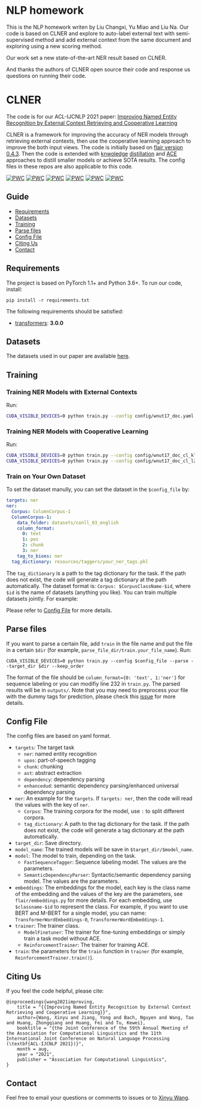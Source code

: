# NLP homework

This is the NLP homework writen by Liu Changxi, Yu Miao and Liu Na. Our code is based on CLNER and explore to auto-label external text with semi-supervised method and add external context from the same document and exploring using a new scoring method.

Our work set a new state-of-the-art NER result based on CLNER.

And thanks the authors of CLNER open source their code and response us questions on running their code.

# CLNER

The code is for our ACL-IJCNLP 2021 paper: [Improving Named Entity Recognition by External Context Retrieving and Cooperative Learning](https://arxiv.org/abs/2105.03654)

CLNER is a framework for improving the accuracy of NER models through retrieving external contexts, then use the cooperative learning approach to improve the both input views. The code is initially based on [flair version 0.4.3](https://github.com/flairNLP/flair). Then the code is extended with [knwoledge](https://github.com/Alibaba-NLP/MultilangStructureKD) [distillation](https://github.com/Alibaba-NLP/StructuralKD) and [ACE](https://github.com/Alibaba-NLP/ACE) approaches to distill smaller models or achieve SOTA results. The config files in these repos are also applicable to this code.


[![PWC](https://img.shields.io/endpoint.svg?url=https://paperswithcode.com/badge/improving-named-entity-recognition-by/named-entity-recognition-on-wnut-2016)](https://paperswithcode.com/sota/named-entity-recognition-on-wnut-2016?p=improving-named-entity-recognition-by)
[![PWC](https://img.shields.io/endpoint.svg?url=https://paperswithcode.com/badge/improving-named-entity-recognition-by/named-entity-recognition-on-wnut-2017)](https://paperswithcode.com/sota/named-entity-recognition-on-wnut-2017?p=improving-named-entity-recognition-by)
[![PWC](https://img.shields.io/endpoint.svg?url=https://paperswithcode.com/badge/improving-named-entity-recognition-by/named-entity-recognition-ner-on-bc5cdr)](https://paperswithcode.com/sota/named-entity-recognition-ner-on-bc5cdr?p=improving-named-entity-recognition-by)
[![PWC](https://img.shields.io/endpoint.svg?url=https://paperswithcode.com/badge/improving-named-entity-recognition-by/named-entity-recognition-ner-on-ncbi-disease)](https://paperswithcode.com/sota/named-entity-recognition-ner-on-ncbi-disease?p=improving-named-entity-recognition-by)
[![PWC](https://img.shields.io/endpoint.svg?url=https://paperswithcode.com/badge/improving-named-entity-recognition-by/named-entity-recognition-on-conll)](https://paperswithcode.com/sota/named-entity-recognition-on-conll?p=improving-named-entity-recognition-by)
[![PWC](https://img.shields.io/endpoint.svg?url=https://paperswithcode.com/badge/improving-named-entity-recognition-by/named-entity-recognition-ner-on-conll-2003)](https://paperswithcode.com/sota/named-entity-recognition-ner-on-conll-2003?p=improving-named-entity-recognition-by)  


## Guide

- [Requirements](#requirements)
- [Datasets](#datasets)
- [Training](#training)
- [Parse files](#parse-files)
- [Config File](#Config-File)
- [Citing Us](#Citing-Us)
- [Contact](#contact)

## Requirements
The project is based on PyTorch 1.1+ and Python 3.6+. To run our code, install:

```
pip install -r requirements.txt
```

The following requirements should be satisfied:
* [transformers](https://github.com/huggingface/transformers): **3.0.0** 

## Datasets
The datasets used in our paper are available [here](https://1drv.ms/u/s!Am53YNAPSsodg9ce3ovPukuFtSj6NQ?e=tpCvf8).

## Training

### Training NER Models with External Contexts

Run:

```bash
CUDA_VISIBLE_DEVICES=0 python train.py --config config/wnut17_doc.yaml
```

### Training NER Models with Cooperative Learning

Run:

```bash
CUDA_VISIBLE_DEVICES=0 python train.py --config config/wnut17_doc_cl_kl.yaml
CUDA_VISIBLE_DEVICES=0 python train.py --config config/wnut17_doc_cl_l2.yaml
```

### Train on Your Own Dataset

To set the dataset manully, you can set the dataset in the `$config_file` by:

```yaml
targets: ner
ner:
  Corpus: ColumnCorpus-1
  ColumnCorpus-1: 
    data_folder: datasets/conll_03_english
    column_format:
      0: text
      1: pos
      2: chunk
      3: ner
    tag_to_bioes: ner
  tag_dictionary: resources/taggers/your_ner_tags.pkl
```


The `tag_dictionary` is a path to the tag dictionary for the task. If the path does not exist, the code will generate a tag dictionary at the path automatically. The dataset format is: `Corpus: $CorpusClassName-$id`, where `$id` is the name of datasets (anything you like). You can train multiple datasets jointly. For example:

Please refer to [Config File](#Config-File) for more details.

## Parse files

If you want to parse a certain file, add `train` in the file name and put the file in a certain `$dir` (for example, `parse_file_dir/train.your_file_name`). Run:

```
CUDA_VISIBLE_DEVICES=0 python train.py --config $config_file --parse --target_dir $dir --keep_order
```

The format of the file should be `column_format={0: 'text', 1:'ner'}` for sequence labeling or you can modifiy line 232 in `train.py`. The parsed results will be in `outputs/`.
Note that you may need to preprocess your file with the dummy tags for prediction, please check this [issue](https://github.com/Alibaba-NLP/ACE/issues/12) for more details.

## Config File

The config files are based on yaml format.

* `targets`: The target task
  * `ner`: named entity recognition
  * `upos`: part-of-speech tagging
  * `chunk`: chunking
  * `ast`: abstract extraction
  * `dependency`: dependency parsing
  * `enhancedud`: semantic dependency parsing/enhanced universal dependency parsing
* `ner`: An example for the `targets`. If `targets: ner`, then the code will read the values with the key of `ner`.
  * `Corpus`: The training corpora for the model, use `:` to split different corpora.
  * `tag_dictionary`: A path to the tag dictionary for the task. If the path does not exist, the code will generate a tag dictionary at the path automatically.
* `target_dir`: Save directory.
* `model_name`: The trained models will be save in `$target_dir/$model_name`.
* `model`: The model to train, depending on the task.
  * `FastSequenceTagger`: Sequence labeling model. The values are the parameters.
  * `SemanticDependencyParser`: Syntactic/semantic dependency parsing model. The values are the parameters.
* `embeddings`: The embeddings for the model, each key is the class name of the embedding and the values of the key are the parameters, see `flair/embeddings.py` for more details. For each embedding, use `$classname-$id` to represent the class. For example, if you want to use BERT and M-BERT for a single model, you can name: `TransformerWordEmbeddings-0`, `TransformerWordEmbeddings-1`.
* `trainer`: The trainer class.
  * `ModelFinetuner`: The trainer for fine-tuning embeddings or simply train a task model without ACE.
  * `ReinforcementTrainer`: The trainer for training ACE.
* `train`: the parameters for the `train` function in `trainer` (for example, `ReinforcementTrainer.train()`).

## Citing Us
If you feel the code helpful, please cite:
```
@inproceedings{wang2021improving,
    title = "{{Improving Named Entity Recognition by External Context Retrieving and Cooperative Learning}}",
    author={Wang, Xinyu and Jiang, Yong and Bach, Nguyen and Wang, Tao and Huang, Zhongqiang and Huang, Fei and Tu, Kewei},
    booktitle = "{the Joint Conference of the 59th Annual Meeting of the Association for Computational Linguistics and the 11th International Joint Conference on Natural Language Processing (\textbf{ACL-IJCNLP 2021})}",
    month = aug,
    year = "2021",
    publisher = "Association for Computational Linguistics",
}
```

## Contact 

Feel free to email your questions or comments to issues or to [Xinyu Wang](http://wangxinyu0922.github.io/).

